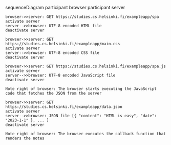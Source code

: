 sequenceDiagram
    participant browser
    participant server
    
    browser->>server: GET https://studies.cs.helsinki.fi/exampleapp/spa
    activate server
    server-->>browser: UTF-8 encoded HTML file
    deactivate server
    
    browser->>server: GET https://studies.cs.helsinki.fi/exampleapp/main.css
    activate server
    server-->>browser: UTF-8 encoded CSS file
    deactivate server
    
    browser->>server: GET https://studies.cs.helsinki.fi/exampleapp/spa.js
    activate server
    server-->>browser: UTF-8 encoded JavaScript file
    deactivate server
    
    Note right of browser: The browser starts executing the JavaScript code that fetches the JSON from the server
    
    browser->>server: GET https://studies.cs.helsinki.fi/exampleapp/data.json
    activate server
    server-->>browser: JSON file [{ "content": "HTML is easy", "date": "2023-1-1" }, ... ]
    deactivate server    

    Note right of browser: The browser executes the callback function that renders the notes